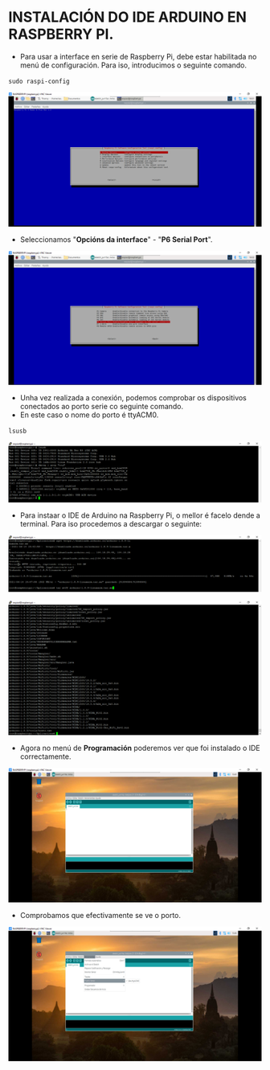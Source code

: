 #	INSTALACIÓN DO IDE ARDUINO EN RASPBERRY PI.

- Para usar a interface en serie de Raspberry Pi, debe estar habilitada no menú de configuración. Para iso, introducimos o seguinte comando.

`sudo raspi-config`

![raspi_1](doc/img/imaxes-arduino/ardu13.png)


- Seleccionamos "**Opcións da interface**" - "**P6 Serial Port**".


![raspi_1](doc/img/imaxes-arduino/ardu14.png)


- Unha vez realizada a conexión, podemos comprobar os dispositivos conectados ao porto serie co seguinte comando.
- En este caso  o nome do porto é ttyACM0.

`lsusb`


![raspi_1](doc/img/imaxes-arduino/ardu15.png)


- Para instaar o IDE de Arduino na Raspberry Pi, o mellor é facelo dende a terminal. Para iso procedemos a descargar o seguinte:


![raspi_1](doc/img/imaxes-arduino/ardu16.png)

![raspi_1](doc/img/imaxes-arduino/ardu17.png)


- Agora no menú de **Programación** poderemos ver que foi instalado o IDE correctamente.


![raspi_1](doc/img/imaxes-arduino/ardu18.png)


- Comprobamos que efectivamente se ve o porto.


![raspi_1](doc/img/imaxes-arduino/ardu19.png)





